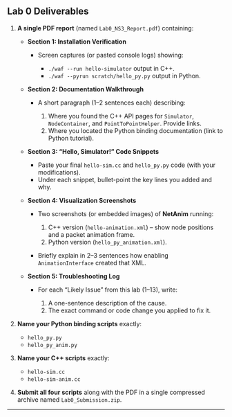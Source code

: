 ## **Lab 0 Deliverables**

1. **A single PDF report** (named `Lab0_NS3_Report.pdf`) containing:

   * **Section 1: Installation Verification**

     * Screen captures (or pasted console logs) showing:

       * `./waf --run hello-simulator` output in C++.
       * `./waf --pyrun scratch/hello_py.py` output in Python.

   * **Section 2: Documentation Walkthrough**

     * A short paragraph (1–2 sentences each) describing:

       1. Where you found the C++ API pages for `Simulator`, `NodeContainer`, and `PointToPointHelper`. Provide links.
       2. Where you located the Python binding documentation (link to Python tutorial).

   * **Section 3: “Hello, Simulator!” Code Snippets**

     * Paste your final `hello-sim.cc` and `hello_py.py` code (with your modifications).
     * Under each snippet, bullet-point the key lines you added and why.

   * **Section 4: Visualization Screenshots**

     * Two screenshots (or embedded images) of **NetAnim** running:

       1. C++ version (`hello-animation.xml`) – show node positions and a packet animation frame.
       2. Python version (`hello_py_animation.xml`).
     * Briefly explain in 2–3 sentences how enabling `AnimationInterface` created that XML.

   * **Section 5: Troubleshooting Log**

     * For each “Likely Issue” from this lab (1–13), write:

       1. A one-sentence description of the cause.
       2. The exact command or code change you applied to fix it.

2. **Name your Python binding scripts** exactly:

   * `hello_py.py`
   * `hello_py_anim.py`

3. **Name your C++ scripts** exactly:

   * `hello-sim.cc`
   * `hello-sim-anim.cc`

4. **Submit all four scripts** along with the PDF in a single compressed archive named `Lab0_Submission.zip`.

---